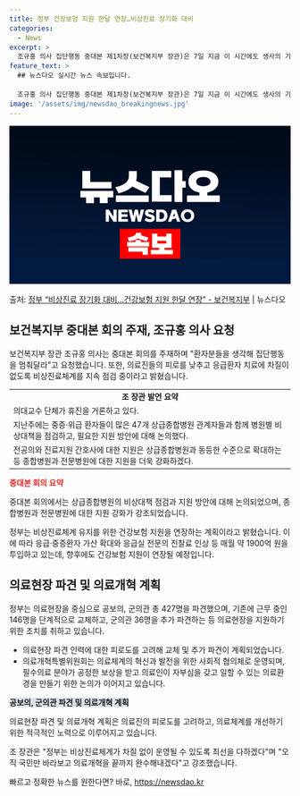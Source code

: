 ```yaml
---
title: 정부 건강보험 지원 한달 연장…비상진료 장기화 대비
categories:
  - News
excerpt: >
  조규홍 의사 집단행동 중대본 제1차장(보건복지부 장관)은 7일 지금 이 시간에도 생사의 기로에서 싸우고 있는…
feature_text: >
  ## 뉴스다오 실시간 뉴스 속보입니다.

  조규홍 의사 집단행동 중대본 제1차장(보건복지부 장관)은 7일 지금 이 시간에도 생사의 기로에서 싸우고 있는…
image: '/assets/img/newsdao_breakingnews.jpg'
---
```


![뉴스다오 속보](/assets/img/newsdao_breakingnews.jpg)

<p>출처: <a href="https://newsdao.kr/3744" rel="dofollow">정부 “비상진료 장기화 대비…건강보험 지원 한달 연장” - 보건복지부</a> | 뉴스다오</p>

<h2 data-ke-size="size26">보건복지부 중대본 회의 주재, 조규홍 의사 요청</h2>

<p data-ke-size="size16">보건복지부 장관 조규홍 의사는 중대본 회의를 주재하며 "환자분들을 생각해 집단행동을 멈춰달라"고 요청했습니다. 또한, 의료진들의 피로를 낮추고 응급환자 치료에 차질이 없도록 비상진료체계를 지속 점검 중이라고 밝혔습니다.</p>

<table>
  <tr>
    <td style="text-align: center; height: 17px;"><b>조 장관 발언 요약</b></td>
  </tr>
  <tr>
    <td>의대교수 단체가 휴진을 거론하고 있다.</td>
  </tr>
  <tr>
    <td>지난주에는 중증·위급 환자들이 많은 47개 상급종합병원 관계자들과 함께 병원별 비상대책을 점검하고, 필요한 지원 방안에 대해 논의했다.</td>
  </tr>
  <tr>
    <td>전공의와 진료지원 간호사에 대한 지원은 상급종합병원과 동등한 수준으로 확대하는 등 종합병원과 전문병원에 대한 지원을 더욱 강화하겠다.</td>
  </tr>
</table>

<b><span style="color: #ee2323;">중대본 회의 요약</span></b>
<p data-ke-size="size16">중대본 회의에서는 상급종합병원의 비상대책 점검과 지원 방안에 대해 논의되었으며, 종합병원과 전문병원에 대한 지원 강화가 강조되었습니다.</p>

<p data-ke-size="size16">정부는 비상진료체계 유지를 위한 건강보험 지원을 연장하는 계획이라고 밝혔습니다. 이에 따라 응급·중증환자 가산 확대와 응급실 전문의 진찰료 인상 등 매월 약 1900억 원을 투입하고 있는데, 향후에도 건강보험 지원이 연장될 예정입니다.</p>

<h2 data-ke-size="size26">의료현장 파견 및 의료개혁 계획</h2>

<p data-ke-size="size16">정부는 의료현장을 중심으로 공보의, 군의관 총 427명을 파견했으며, 기존에 근무 중인 146명을 단계적으로 교체하고, 군의관 36명을 추가 파견하는 등 의료현장을 지원하기 위한 조치를 취하고 있습니다.</p>
<ul>
  <li>의료현장 파견 인력에 대한 피로도를 고려해 교체 및 추가 파견이 계획되었습니다.</li>
  <li>의료개혁특별위원회는 의료체계의 혁신과 발전을 위한 사회적 협의체로 운영되며, 필수의료 분야가 공정한 보상을 받고 의료인이 자부심을 갖고 일할 수 있는 의료환경을 만들기 위한 논의가 이어지고 있습니다.</li>
</ul>
<b><span style="background-color: #21538527;">공보의, 군의관 파견 및 의료개혁 계획</span></b>
<p data-ke-size="size16">의료현장 파견 및 의료개혁 계획은 의료진의 피로도를 고려하고, 의료체계를 개선하기 위한 적극적인 노력으로 이루어지고 있습니다.</p>

<p data-ke-size="size16">조 장관은 "정부는 비상진료체계가 차질 없이 운영될 수 있도록 최선을 다하겠다"며 "오직 국민만 바라보고 의료개혁을 끝까지 완수해내겠다"고 강조했습니다.</p> 

빠르고 정확한 뉴스를 원한다면? 바로, <a href="https://newsdao.kr" rel="dofollow">https://newsdao.kr</a>


